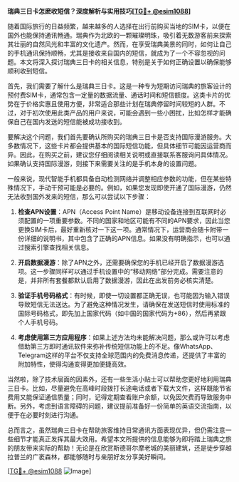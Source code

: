 **瑞典三日卡怎麽收短信？深度解析与实用技巧[[TG💪+ @esim1088](https://t.me/s/esim1088)]**

随着国际旅行的日益频繁，越来越多的人选择在出行前购买当地的SIM卡，以便在国外也能保持通讯畅通。瑞典作为北欧的一颗璀璨明珠，吸引着无数游客前来探索其壮丽的自然风光和丰富的文化遗产。然而，在享受瑞典美景的同时，如何让自己的手机通讯保持顺畅，尤其是接收来自国内的短信，就成为了一个不容忽视的问题。本文将深入探讨瑞典三日卡的相关信息，特别是关于如何正确设置以确保能够顺利收到短信。

首先，我们需要了解什么是瑞典三日卡。这是一种专为短期访问瑞典的旅客设计的预付费SIM卡，通常包含一定量的数据流量、通话时间和短信额度。这类卡片的优势在于价格实惠且使用方便，非常适合那些计划在瑞典停留时间较短的人群。不过，对于初次使用此类产品的用户来说，可能会遇到一些小困扰，比如怎样才能确保自己在国内发送的短信能被成功接收到。

要解决这个问题，我们首先要确认所购买的瑞典三日卡是否支持国际漫游服务。大多数情况下，这些卡片都会提供基本的国际短信功能，但具体细节可能因运营商而异。因此，在购买之前，建议您仔细阅读相关说明或直接联系客服询问具体情况。如果确认支持国际漫游，则接下来需要关注的是手机本身的设置问题。

一般来说，现代智能手机都具备自动检测网络并调整相应参数的功能，但在某些特殊情况下，手动干预可能是必要的。例如，如果您发现即使开通了国际漫游，仍然无法收到国外发来的短信，那么可以尝试以下步骤：

1. **检查APN设置**：APN（Access Point Name）是移动设备连接到互联网时必须配置的一项重要参数。不同的国家和地区可能有不同的APN要求，因此当您更换SIM卡后，最好重新核对一下这一项。通常情况下，运营商会随卡附带一份详细的说明书，其中包含了正确的APN信息。如果没有明确指示，也可以通过搜索引擎查找相关信息。

2. **开启数据漫游**：除了APN之外，还需要确保您的手机已经开启了数据漫游选项。这一步骤同样可以通过手机设置中的“移动网络”部分完成。需要注意的是，并非所有套餐都默认启用了数据漫游，因此在出发前务必核实清楚。

3. **验证手机号码格式**：有时候，即使一切设置都正确无误，也可能因为输入错误导致短信无法送达。为了避免这种情况发生，请确保在发送短信时使用标准的国际号码格式，即先加上国家代码（如中国的国家代码为+86），然后再紧跟个人手机号码。

4. **考虑使用第三方应用程序**：如果上述方法均未能解决问题，那么或许可以考虑借助第三方即时通讯软件来弥补传统短信功能上的不足。像WhatsApp、Telegram这样的平台不仅支持全球范围内的免费消息传递，还提供了丰富的附加特性，使得沟通变得更加便捷高效。

当然啦，除了技术层面的因素外，还有一些生活小贴士可以帮助您更好地利用瑞典三日卡。比如，尽量避免在高峰时段拨打长途电话或者下载大文件，这样既能节省费用又能保证通信质量；同时，记得定期查看账户余额，以免因欠费而导致服务中断。另外，考虑到语言障碍的问题，建议提前准备好一份简单的英语交流指南，以便于在必要时刻进行沟通。

总而言之，虽然瑞典三日卡在帮助旅客维持日常通讯方面表现优异，但仍需注意一些细节才能真正发挥其最大效用。希望本文所提供的信息能够为即将踏上瑞典之旅的朋友带来实际的帮助！无论是在欣赏斯德哥尔摩老城的美丽建筑，还是徒步穿越拉普兰的广袤森林，都能够随时与亲朋好友分享美好瞬间。

[[TG💪+ @esim1088](https://t.me/s/esim1088) ![Image](https://i.postimg.cc/4NQfJmqS/Snipaste-2025-05-13-00-14-12.png)]